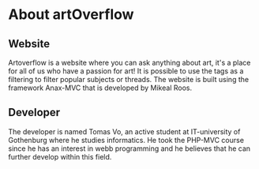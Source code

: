 About artOverflow
====================================

Website
------------------------------------
Artoverflow is a website where you can ask anything about art, it's a place for all of us who have a passion
for art! It is possible to use the tags as a filtering to filter popular subjects or threads. The website is built using the framework Anax-MVC that is developed by Mikeal Roos.

Developer
------------------------------------
The developer is named Tomas Vo, an active student at IT-university of Gothenburg where he studies informatics.
He took the PHP-MVC course since he has an interest in webb programming and he believes that he can further develop within this field. 